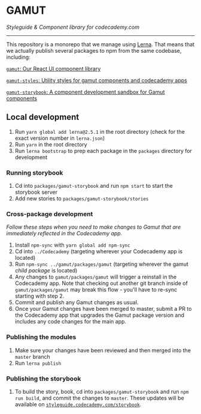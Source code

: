 # GAMUT

*Styleguide & Component library for codecademy.com*

---

This repository is a monorepo that we manage using [Lerna](https://lernajs.io/). That means that we actually publish several packages to npm from the same codebase, including:

[`gamut`: Our React UI component library](/packages/gamut/README.md)

[`gamut-styles`: Utility styles for gamut components and codecademy apps](/packages/gamut-styles/README.md)

[`gamut-storybook`: A component development sandbox for Gamut components](/packages/gamut-storybook/README.md)

## Local development

1. Run `yarn global add lerna@2.5.1` in the root directory (check for the exact version number in `lerna.json`)
1. Run `yarn` in the root directory
1. Run `lerna bootstrap` to prep each package in the `packages` directory for development

### Running storybook

1. Cd into `packages/gamut-storybook` and run `npm start` to start the storybook server
1. Add new stories to `packages/gamut-storybook/stories`

### Cross-package development

_Follow these steps when you need to make changes to Gamut that are immediately reflected in the Codecademy app._
1. Install `npm-sync` with `yarn global add npm-sync`
2. Cd into `../Codecademy` (targeting wherever your Codecademy app is located)
3. Run `npm-sync ../gamut/packages/gamut` (targeting wherever the gamut _child package_ is located)
4. Any changes to `gamut/packages/gamut` will trigger a reinstall in the Codecademy app. Note that checking out another git branch inside of `gamut/packages/gamut` may break this flow - you'll have to re-sync starting with step 2.
5. Commit and publish any Gamut changes as usual.
6. Once your Gamut changes have been merged to master, submit a PR to the Codecademy app that upgrades the Gamut package version and includes any code changes for the main app.

### Publishing the modules

1. Make sure your changes have been reviewed and then merged into the `master` branch
1. Run `lerna publish`

### Publishing the storybook

1. To build the story, book, cd into `packages/gamut-storybook` and run `npm run build`, and commit the changes to `master`. These updates will be available on [`styleguide.codecademy.com/storybook`](http://styleguide.codecademy.com/storybook).
